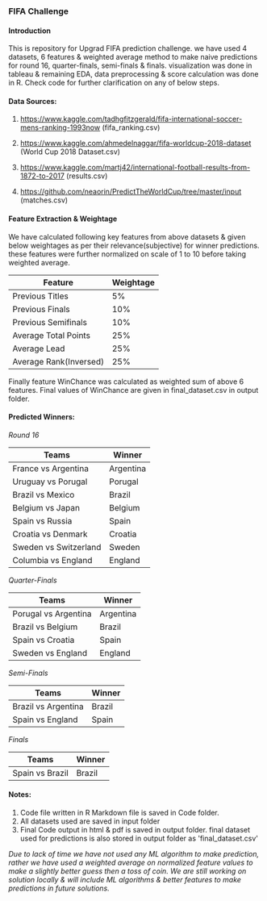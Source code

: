 ### FIFA Challenge

#### Introduction
This is repository for Upgrad FIFA prediction challenge. we have used 4 datasets, 6 features & weighted average method to make naive predictions for round 16, quarter-finals, semi-finals & finals. visualization was done in tableau & remaining EDA, data preprocessing & score calculation was done in R. Check code for further clarification on any of below steps.

#### Data Sources:

1. https://www.kaggle.com/tadhgfitzgerald/fifa-international-soccer-mens-ranking-1993now (fifa_ranking.csv)

2. https://www.kaggle.com/ahmedelnaggar/fifa-worldcup-2018-dataset (World Cup 2018 Dataset.csv)

3. https://www.kaggle.com/martj42/international-football-results-from-1872-to-2017 (results.csv)

4. https://github.com/neaorin/PredictTheWorldCup/tree/master/input (matches.csv)

#### Feature Extraction & Weightage
We have calculated following key features from above datasets & given below weightages as per their relevance(subjective) for winner predictions. these features were further normalized on scale of 1 to 10 before taking weighted average.

Feature | Weightage
------------ | -------------
Previous Titles | 5%
Previous Finals | 10%
Previous Semifinals | 10%
Average Total Points | 25%
Average Lead | 25%
Average Rank(Inversed) | 25%

Finally feature WinChance was calculated as weighted sum of above 6 features. Final values of WinChance are given in final_dataset.csv in output folder.

#### Predicted Winners:

*Round 16*

Teams | Winner
------------ | -------------
France vs Argentina | Argentina
Uruguay vs Porugal  | Porugal
Brazil vs Mexico | Brazil
Belgium vs Japan | Belgium
Spain vs Russia | Spain
Croatia vs Denmark | Croatia
Sweden vs Switzerland | Sweden
Columbia vs England | England


*Quarter-Finals*

Teams | Winner
------------ | -------------
Porugal vs Argentina | Argentina
Brazil vs Belgium | Brazil
Spain vs Croatia | Spain
Sweden vs England | England


*Semi-Finals*

Teams | Winner
------------ | -------------
Brazil vs Argentina | Brazil
Spain vs England | Spain


*Finals*

Teams | Winner
------------ | -------------
Spain vs Brazil | Brazil

#### Notes:
1. Code file written in R Markdown file is saved in Code folder.
2. All datasets used are saved in input folder
3. Final Code output in html & pdf is saved in output folder. final dataset used for predictions is also stored in output folder as 'final_dataset.csv'

_Due to lack of time we have not used any ML algorithm to make prediction, rather we have used a weighted average on normalized feature values to make a slightly better guess then a toss of coin. We are still working on solution locally & will include ML algorithms & better features to make predictions in future solutions._
